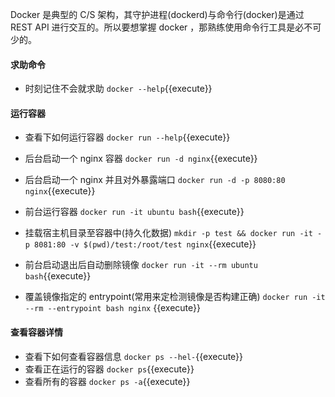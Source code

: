 Docker 是典型的 C/S 架构，其守护进程(dockerd)与命令行(docker)是通过 REST API 进行交互的。所以要想掌握 docker ，那熟练使用命令行工具是必不可少的。

#### 求助命令
* 时刻记住不会就求助 `docker --help`{{execute}} 

#### 运行容器
* 查看下如何运行容器 `docker run --help`{{execute}}

* 后台启动一个 nginx 容器 `docker run -d nginx`{{execute}}

* 后台启动一个 nginx 并且对外暴露端口 `docker run -d -p 8080:80 nginx`{{execute}}

* 前台运行容器 `docker run -it ubuntu bash`{{execute}}

* 挂载宿主机目录至容器中(持久化数据) `mkdir -p test && docker run -it -p 8081:80 -v $(pwd)/test:/root/test nginx`{{execute}}

* 前台启动退出后自动删除镜像 `docker run -it --rm ubuntu bash`{{execute}}

* 覆盖镜像指定的 entrypoint(常用来定检测镜像是否构建正确) `docker run -it --rm --entrypoint bash nginx` {{execute}}


#### 查看容器详情
* 查看下如何查看容器信息 `docker ps --hel-`{{execute}}
* 查看正在运行的容器 `docker ps`{{execute}}
* 查看所有的容器 `docker ps -a`{{execute}}